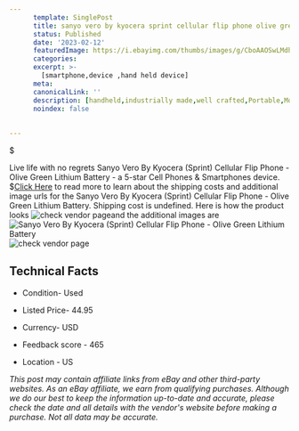 ```yaml
---
      template: SinglePost
      title: sanyo vero by kyocera sprint cellular flip phone olive green lithium battery
      status: Published
      date: '2023-02-12'
      featuredImage: https://i.ebayimg.com/thumbs/images/g/CboAAOSwLMdh64Gi/s-l225.jpg
      categories: 
      excerpt: >-
        [smartphone,device ,hand held device]
      meta:
      canonicalLink: ''
      description: [handheld,industrially made,well crafted,Portable,Mobile,Compact,Convenient,Lightweight,Maneuverable,Man-portable,Miniature,Carriable,Hand-held,Light,Holdable,Transportable,Mobile device,Pocket-sized,On-the-go,Wireless,Cordless,Compact size,Convenient size, smartphone,device ,hand held device]
      noindex: false
      
        
---
```

$

Live life with no regrets Sanyo Vero By Kyocera (Sprint) Cellular Flip Phone - Olive Green Lithium Battery - a 5-star Cell Phones & Smartphones device.
$[Click Here](https://www.ebay.com/itm/224802450547?hash=item3457452c73%3Ag%3ACboAAOSwLMdh64Gi&mkevt=1&mkcid=1&mkrid=711-53200-19255-0&campid=%253CePNCampaignId%253E&customid=%253CreferenceId%253E&toolid=10049) to read more to learn about the shipping costs and additional image urls for the Sanyo Vero By Kyocera (Sprint) Cellular Flip Phone - Olive Green Lithium Battery. Shipping cost is undefined. Here is how the product looks ![check vendor page](https://i.ebayimg.com/thumbs/images/g/CboAAOSwLMdh64Gi/s-l225.jpg)and the additional images are![Sanyo Vero By Kyocera (Sprint) Cellular Flip Phone - Olive Green Lithium Battery](https://i.ebayimg.com/images/g/CboAAOSwLMdh64Gi/s-l1600.jpg)![check vendor page](https://origin-galleryplus.ebayimg.com/ws/web/224802450547_2_0_1/225x225.jpg,https://origin-galleryplus.ebayimg.com/ws/web/224802450547_3_0_1/225x225.jpg,https://origin-galleryplus.ebayimg.com/ws/web/224802450547_4_0_1/225x225.jpg,https://origin-galleryplus.ebayimg.com/ws/web/224802450547_5_0_1/225x225.jpg,https://origin-galleryplus.ebayimg.com/ws/web/224802450547_6_0_1/225x225.jpg,https://origin-galleryplus.ebayimg.com/ws/web/224802450547_7_0_1/225x225.jpg)



 ## Technical Facts 



     
      

 - Condition- Used 


      

 - Listed Price- 44.95 


      

 - Currency- USD 


      

 - Feedback score - 465 


      

 - Location - US 


      
      

 *_This post may contain affiliate links from eBay and other third-party websites. As an eBay affiliate, we earn from qualifying purchases. Although we do our best to keep the information up-to-date and accurate, please check the date and all details with the vendor's website before making a purchase. Not all data may be accurate._*






